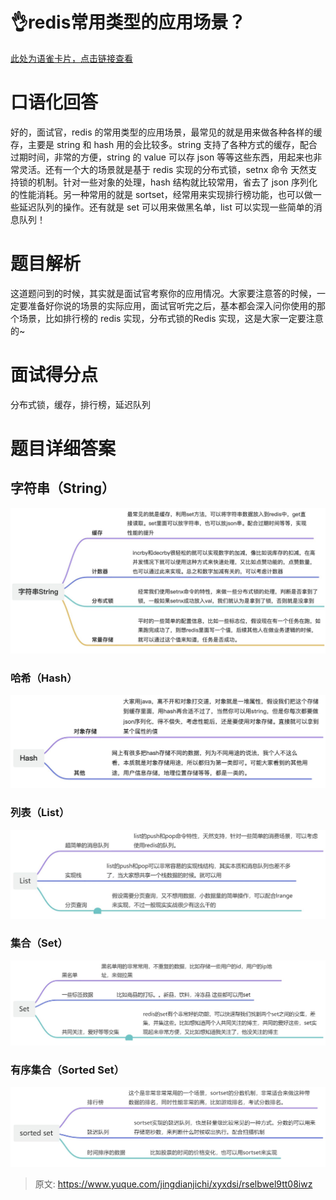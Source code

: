 # 👌redis常用类型的应用场景？

[此处为语雀卡片，点击链接查看](https://www.yuque.com/jingdianjichi/xyxdsi/rselbwel9tt08iwz#XwGKv)

# 口语化回答
好的，面试官，redis 的常用类型的应用场景，最常见的就是用来做各种各样的缓存，主要是 string 和 hash 用的会比较多。string 支持了各种方式的缓存，配合过期时间，非常的方便，string 的 value 可以存 json 等等这些东西，用起来也非常灵活。还有一个大的场景就是基于 redis 实现的分布式锁，setnx 命令 天然支持锁的机制。针对一些对象的处理，hash 结构就比较常用，省去了 json 序列化的性能消耗。另一种常用的就是 sortset，经常用来实现排行榜功能，也可以做一些延迟队列的操作。还有就是 set 可以用来做黑名单，list 可以实现一些简单的消息队列！

# 题目解析
这道题问到的时候，其实就是面试官考察你的应用情况。大家要注意答的时候，一定要准备好你说的场景的实际应用，面试官听完之后，基本都会深入问你使用的那个场景，比如排行榜的 redis 实现，分布式锁的Redis 实现，这是大家一定要注意的~

# 面试得分点
分布式锁，缓存，排行榜，延迟队列

# 题目详细答案
## 字符串（String）
![画板](./img/8gzehaPf6dxZ6pxz/1722861262500-1e8ee89e-96fa-41db-b2a1-456dee429afb-741863.jpeg)



### **哈希（Hash）**
![画板](./img/8gzehaPf6dxZ6pxz/1722861649622-59d399a7-7961-4c3e-81b1-3227cbd95908-376554.jpeg)

### **列表（List）**
![画板](./img/8gzehaPf6dxZ6pxz/1722873796317-9a3f9f51-2f3d-468b-b389-146a4d259445-244674.jpeg)

### **集合（Set）**
![画板](./img/8gzehaPf6dxZ6pxz/1722874128162-4d21c906-fbf5-4fed-a048-7eb83ad3beaf-448494.jpeg)

### **有序集合（Sorted Set）**
![画板](./img/8gzehaPf6dxZ6pxz/1722874416046-1e522278-8f89-4f94-a47d-384f4a609e67-005997.jpeg)



> 原文: <https://www.yuque.com/jingdianjichi/xyxdsi/rselbwel9tt08iwz>